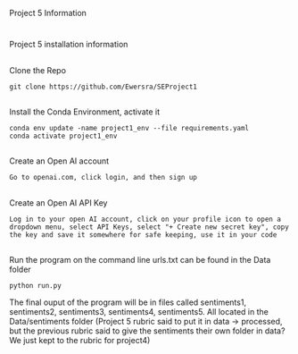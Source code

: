 Project 5 Information

#
Project 5 installation information <br>

##
Clone the Repo

```
git clone https://github.com/Ewersra/SEProject1
```

##
Install the Conda Environment, activate it

```
conda env update -name project1_env --file requirements.yaml
conda activate project1_env
```

##
Create an Open AI account

```
Go to openai.com, click login, and then sign up
```

##
Create an Open AI API Key

```
Log in to your open AI account, click on your profile icon to open a dropdown menu, select API Keys, select "+ Create new secret key", copy the key and save it somewhere for safe keeping, use it in your code
```

##
Run the program on the command line
urls.txt can be found in the Data folder

```
python run.py
``` 

The final ouput of the program will be in files called sentiments1, sentiments2, sentiments3, sentiments4, sentiments5. All located in the Data/sentiments folder
(Project 5 rubric said to put it in data -> processed, but the previous rubric said to give the sentiments their own folder in data? We just kept to the rubric for project4)

